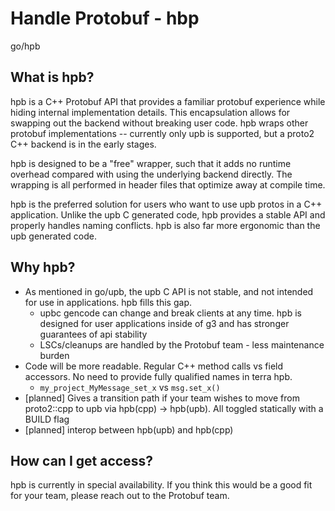 # Handle Protobuf - hbp

go/hpb

<!--*
# Document freshness: For more information, see go/fresh-source.
freshness: { owner: 'hongshin' reviewed: '2025-05-14' }
*-->

## What is hpb?

hpb is a C++ Protobuf API that provides a familiar protobuf experience while
hiding internal implementation details. This encapsulation allows for swapping
out the backend without breaking user code. hpb wraps other protobuf
implementations -- currently only upb is supported, but a proto2 C++ backend is
in the early stages.

hpb is designed to be a "free" wrapper, such that it adds no runtime overhead
compared with using the underlying backend directly. The wrapping is all
performed in header files that optimize away at compile time.

hpb is the preferred solution for users who want to use upb protos in a C++
application. Unlike the upb C generated code, hpb provides a stable API and
properly handles naming conflicts. hpb is also far more ergonomic than the upb
generated code.

## Why hpb?

-   As mentioned in go/upb, the upb C API is not stable, and not intended for
    use in applications. hpb fills this gap.
    -   upbc gencode can change and break clients at any time. hpb is designed
        for user applications inside of g3 and has stronger guarantees of api
        stability
    -   LSCs/cleanups are handled by the Protobuf team - less maintenance burden
-   Code will be more readable. Regular C++ method calls vs field accessors. No
    need to provide fully qualified names in terra hpb.
    -   `my_project_MyMessage_set_x` vs `msg.set_x()`
-   [planned] Gives a transition path if your team wishes to move from proto2::cpp to upb
    via hpb(cpp) -> hpb(upb). All toggled statically with a BUILD flag
-   [planned] interop between hpb(upb) and hpb(cpp)

## How can I get access?

hpb is currently in special availability. If you think this would be a good
fit for your team, please reach out to the Protobuf team.

